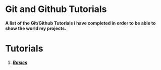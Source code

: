 # **Git and Github Tutorials**

**A list of the Git/Github Tutorials i have completed in order to be able to show the world my projects.**

# **Tutorials**

1. [**_Basics_**](https://github.com/axense234/Git-Github-Tutorials/tree/master/Basics)
